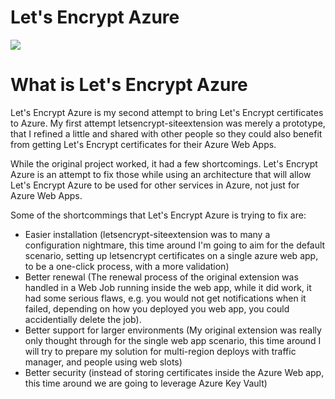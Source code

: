 # Let's Encrypt Azure

<a href="https://portal.azure.com/#create/Microsoft.Template/uri/https%3A%2F%2Fraw.githubusercontent.com%2Fsjkp%2Fletsencrypt-azure%2Fmaster%2Fsrc%2FLetsEncrypt.Azure.ResourceGroup%2FTemplates%2Fletsencrypt.functionapp.renewer.json" target="_blank"><img src="http://azuredeploy.net/deploybutton.png"/></a>

# What is Let's Encrypt Azure

Let's Encrypt Azure is my second attempt to bring Let's Encrypt certificates to Azure. My first attempt letsencrypt-siteextension was merely a prototype, that I refined a little and 
shared with other people so they could also benefit from getting Let's Encrypt certificates for their Azure Web Apps. 

While the original project worked, it had a few shortcomings. Let's Encrypt Azure is an attempt to fix those while using an architecture 
that will allow Let's Encrypt Azure to be used for other services in Azure, not just for Azure Web Apps. 

Some of the shortcommings that Let's Encrypt Azure is trying to fix are:

* Easier installation (letsencrypt-siteextension was to many a configuration nightmare, this time around I'm going to aim for the default scenario, setting up letsencrypt certificates on a single azure web app, to be a one-click process, with a more validation)
* Better renewal (The renewal process of the original extension was handled in a Web Job running inside the web app, while it did work, it had some serious flaws, e.g. you would not get notifications when it failed, depending on how you deployed you web app, you could accidentially delete the job). 
* Better support for larger environments (My original extension was really only thought through for the single web app scenario, this time around I will try to prepare my solution for multi-region deploys with traffic manager, and people using web slots)
* Better security (instead of storing certificates inside the Azure Web app, this time around we are going to leverage Azure Key Vault)
